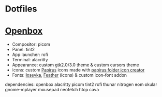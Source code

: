 # Dotfiles
# [Openbox](https://github.com/Myagko/dotfiles/tree/main/openbox/Gruvbox)
- Compositor: picom
- Panel: tint2
- App launcher: rofi
- Terminal: alacritty
- Appearance: custom gtk2.0/3.0 theme & custom cursors theme 
- Icons: custom [Papirus](https://github.com/PapirusDevelopmentTeam/papirus-icon-theme) icons made with [papirus folder icon creator](https://github.com/Adapta-Projects/Papirus-Folder-Icon-Creator)
- Fonts: [Iosevka](https://github.com/be5invis/Iosevka), [Feather](https://github.com/feathericons/feather#feather) (icons) & custom icon-font addon

dependencies: openbox alacritty picom tint2 rofi thunar nitrogen eom okular gnome-mplayer mousepad neofetch htop cava
